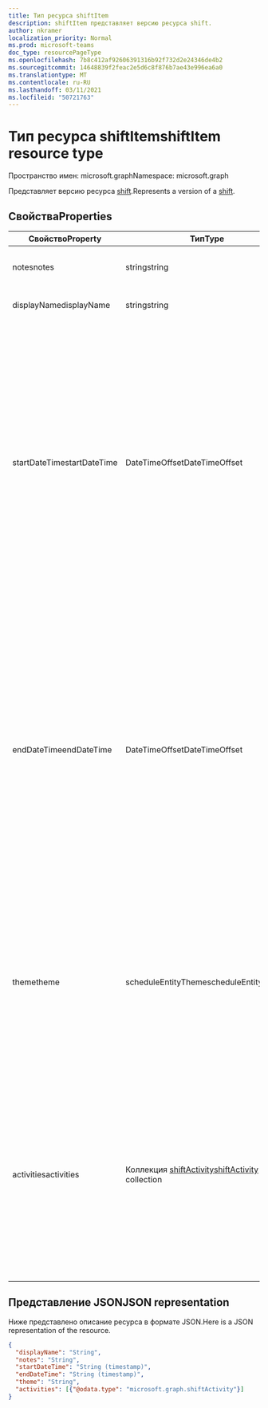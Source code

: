```yaml
---
title: Тип ресурса shiftItem
description: shiftItem представляет версию ресурса shift.
author: nkramer
localization_priority: Normal
ms.prod: microsoft-teams
doc_type: resourcePageType
ms.openlocfilehash: 7b8c412af92606391316b92f732d2e24346de4b2
ms.sourcegitcommit: 14648839f2feac2e5d6c8f876b7ae43e996ea6a0
ms.translationtype: MT
ms.contentlocale: ru-RU
ms.lasthandoff: 03/11/2021
ms.locfileid: "50721763"
---
```

# <a name="shiftitem-resource-type"></a><span data-ttu-id="4aeaa-103">Тип ресурса shiftItem</span><span class="sxs-lookup"><span data-stu-id="4aeaa-103">shiftItem resource type</span></span>

<span data-ttu-id="4aeaa-104">Пространство имен: microsoft.graph</span><span class="sxs-lookup"><span data-stu-id="4aeaa-104">Namespace: microsoft.graph</span></span>

<span data-ttu-id="4aeaa-105">Представляет версию ресурса [shift](shift.md).</span><span class="sxs-lookup"><span data-stu-id="4aeaa-105">Represents a version of a [shift](shift.md).</span></span>

## <a name="properties"></a><span data-ttu-id="4aeaa-106">Свойства</span><span class="sxs-lookup"><span data-stu-id="4aeaa-106">Properties</span></span>
| <span data-ttu-id="4aeaa-107">Свойство</span><span class="sxs-lookup"><span data-stu-id="4aeaa-107">Property</span></span>                         | <span data-ttu-id="4aeaa-108">Тип</span><span class="sxs-lookup"><span data-stu-id="4aeaa-108">Type</span></span>                    | <span data-ttu-id="4aeaa-109">Описание</span><span class="sxs-lookup"><span data-stu-id="4aeaa-109">Description</span></span>                                                                             |
|------------------------------|-------------------------|---------------------------------------------------------------------------------------------|
| <span data-ttu-id="4aeaa-110">notes</span><span class="sxs-lookup"><span data-stu-id="4aeaa-110">notes</span></span>               | <span data-ttu-id="4aeaa-111">string</span><span class="sxs-lookup"><span data-stu-id="4aeaa-111">string</span></span>                  | <span data-ttu-id="4aeaa-112">Заметки о переносе `shiftItem` для .</span><span class="sxs-lookup"><span data-stu-id="4aeaa-112">The shift notes for the `shiftItem`.</span></span>      |
| <span data-ttu-id="4aeaa-113">displayName</span><span class="sxs-lookup"><span data-stu-id="4aeaa-113">displayName</span></span>               | <span data-ttu-id="4aeaa-114">string</span><span class="sxs-lookup"><span data-stu-id="4aeaa-114">string</span></span>                  | <span data-ttu-id="4aeaa-115">Метка переноса `shiftItem` .</span><span class="sxs-lookup"><span data-stu-id="4aeaa-115">The shift label of the `shiftItem`.</span></span> |
| <span data-ttu-id="4aeaa-116">startDateTime</span><span class="sxs-lookup"><span data-stu-id="4aeaa-116">startDateTime</span></span>               | <span data-ttu-id="4aeaa-117">DateTimeOffset</span><span class="sxs-lookup"><span data-stu-id="4aeaa-117">DateTimeOffset</span></span>                  | <span data-ttu-id="4aeaa-118">Дата и время начала для ресурса `shiftItem`.</span><span class="sxs-lookup"><span data-stu-id="4aeaa-118">The start date and time for the `shiftItem`.</span></span> <span data-ttu-id="4aeaa-119">Тип Timestamp представляет сведения о времени и дате с использованием формата ISO 8601 (всегда применяется формат UTC).</span><span class="sxs-lookup"><span data-stu-id="4aeaa-119">The Timestamp type represents date and time information using ISO 8601 format and is always in UTC time.</span></span> <span data-ttu-id="4aeaa-120">Например, значение полуночи 1 января 2014 г. в формате UTC: `2014-01-01T00:00:00Z`.</span><span class="sxs-lookup"><span data-stu-id="4aeaa-120">For example, midnight UTC on Jan 1, 2014 is `2014-01-01T00:00:00Z`.</span></span> <span data-ttu-id="4aeaa-121">Обязательный элемент.</span><span class="sxs-lookup"><span data-stu-id="4aeaa-121">Required.</span></span> |
| <span data-ttu-id="4aeaa-122">endDateTime</span><span class="sxs-lookup"><span data-stu-id="4aeaa-122">endDateTime</span></span>               | <span data-ttu-id="4aeaa-123">DateTimeOffset</span><span class="sxs-lookup"><span data-stu-id="4aeaa-123">DateTimeOffset</span></span>                 | <span data-ttu-id="4aeaa-124">Дата и время окончания для ресурса `shiftItem`.</span><span class="sxs-lookup"><span data-stu-id="4aeaa-124">The end date and time for the `shiftItem`.</span></span> <span data-ttu-id="4aeaa-125">Обязательный элемент.</span><span class="sxs-lookup"><span data-stu-id="4aeaa-125">Required.</span></span> <span data-ttu-id="4aeaa-126">Тип Timestamp представляет сведения о времени и дате с использованием формата ISO 8601 (всегда применяется формат UTC).</span><span class="sxs-lookup"><span data-stu-id="4aeaa-126">The Timestamp type represents date and time information using ISO 8601 format and is always in UTC time.</span></span> <span data-ttu-id="4aeaa-127">Например, значение полуночи 1 января 2014 г. в формате UTC: `2014-01-01T00:00:00Z`.</span><span class="sxs-lookup"><span data-stu-id="4aeaa-127">For example, midnight UTC on Jan 1, 2014 is `2014-01-01T00:00:00Z`.</span></span> |
| <span data-ttu-id="4aeaa-128">theme</span><span class="sxs-lookup"><span data-stu-id="4aeaa-128">theme</span></span> | <span data-ttu-id="4aeaa-129">scheduleEntityTheme</span><span class="sxs-lookup"><span data-stu-id="4aeaa-129">scheduleEntityTheme</span></span>   |  <span data-ttu-id="4aeaa-130">Поддерживаемые цвета: белый, синий, зеленый, фиолетовый, розовый, желтый, серый, темно-синий, темно-зеленый, темно-фиолетовый, темно-розовый, темно-желтый.</span><span class="sxs-lookup"><span data-stu-id="4aeaa-130">Supported colors: white; blue; green; purple; pink; yellow; gray; darkBlue; darkGreen; darkPurple; darkPink; darkYellow.</span></span> |
| <span data-ttu-id="4aeaa-131">activities</span><span class="sxs-lookup"><span data-stu-id="4aeaa-131">activities</span></span>    | <span data-ttu-id="4aeaa-132">Коллекция [shiftActivity](shiftactivity.md)</span><span class="sxs-lookup"><span data-stu-id="4aeaa-132">[shiftActivity](shiftactivity.md) collection</span></span>   | <span data-ttu-id="4aeaa-133">Добавочная часть ресурса shift, содержащая сведения о том, где и когда находится сотрудник во время своей смены.</span><span class="sxs-lookup"><span data-stu-id="4aeaa-133">An incremental part of a shift which can cover details of when and where an employee is during their shift.</span></span> <span data-ttu-id="4aeaa-134">Например, выполняет задание, на плановом перерыве или на обеде.</span><span class="sxs-lookup"><span data-stu-id="4aeaa-134">For example, an assignment or a scheduled break or lunch.</span></span> <span data-ttu-id="4aeaa-135">Обязательный элемент.</span><span class="sxs-lookup"><span data-stu-id="4aeaa-135">Required.</span></span> |

## <a name="json-representation"></a><span data-ttu-id="4aeaa-136">Представление JSON</span><span class="sxs-lookup"><span data-stu-id="4aeaa-136">JSON representation</span></span>

<span data-ttu-id="4aeaa-137">Ниже представлено описание ресурса в формате JSON.</span><span class="sxs-lookup"><span data-stu-id="4aeaa-137">Here is a JSON representation of the resource.</span></span>

<!-- {
  "blockType": "resource",
  "keyProperty": "id",
  "@odata.type": "microsoft.graph.shiftItem"
}-->
```json
{
  "displayName": "String",
  "notes": "String",
  "startDateTime": "String (timestamp)",
  "endDateTime": "String (timestamp)",
  "theme": "String",
  "activities": [{"@odata.type": "microsoft.graph.shiftActivity"}]
}
```


<!-- uuid: 8fcb5dbc-d5aa-4681-8e31-b001d5168d79
2015-10-25 14:57:30 UTC -->
<!--
{
  "type": "#page.annotation",
  "description": "shiftItem resource",
  "keywords": "",
  "section": "documentation",
  "tocPath": "",
  "suppressions": []
}
-->

